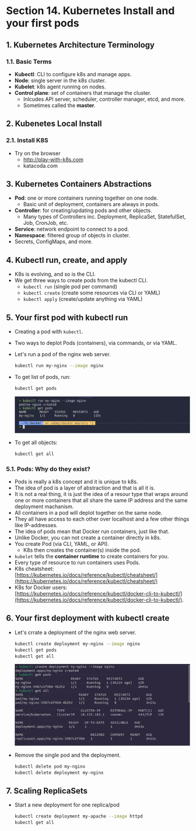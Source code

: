 # Section 14. Kubernetes Install and your first pods
## 1. Kubernetes Architecture Terminology
### 1.1. Basic Terms
* **Kubectl**: CLI to configure k8s and manage apps.
* **Node**: single server in the k8s cluster.
* **Kubelet**: k8s agent running on nodes.
* **Control plane**: set of containers that manage the cluster.
  * Inlcudes API server, scheduler, controller manager, etcd, and more.
  * Sometimes called the **master**.

## 2. Kubenetes Local Install
### 2.1. Install K8S
* Try on the browser
  * http://play-with-k8s.com
  * katacoda.com

## 3. Kubernetes Containers Abstractions
* **Pod**: one or more containers running together on one node.
  * Basic unit of deployment, containers are always in pods.
* **Controller**: for creating/updating pods and other objects.
  * Many types of Controllers inc. Deployment, ReplicaSet, StatefulSet, Job, CronJob, etc.
* **Service**: network endpoint to connect to a pod.
* **Namespace**: filtered group of objects in cluster.
* Secrets, ConfigMaps, and more.

## 4. Kubectl run, create, and apply
* K8s is evolving, and so is the CLI.
* We get three ways to create pods from the kubectl CLI.
  * `kubectl run` (single pod per command)
  * `kubectl create` (create some resources via CLI or YAML)
  * `kubectl apply` (create/update anything via YAML)

## 5. Your first pod with kubectl run
* Creating a pod with `kubectl`.
* Two ways to deplot Pods (containers), via commands, or via YAML.
* Let's run a pod of the nginx web server.
  ```bash
  kubectl run my-nginx --image nginx
  ```
* To get list of pods, run:
  ```bash
  kubectl get pods
  ```
  ![](./img/sec14/01.png)

* To get all objects:
  ```bash
  kubectl get all
  ```

### 5.1. Pods: Why do they exist?
* Pods is really a k8s concept and it is unique to k8s.
* The idea of pod is a layer of abstraction and that is all it is.
* It is not a real thing, it is just the idea of a resour type that wraps around one or more containers that all share the same IP address and the same deployment machanism.
* All containers in a pod will deplot together on the same node.
* They all have access to each other over localhost and a few other things like IP-addresses.
* The idea of pods mean that Docker run containers, just like that.
* Unlike Docker, you can not create a container directly in k8s.
* You create Pod (via CLI, YAML, or API).
  * K8s then creates the container(s) inside the pod.
* `kubelet` tells the **container runtime** to create containers for you.
* Every type of resource to run containers uses Pods.
* K8s cheatsheet: [https://kubernetes.io/docs/reference/kubectl/cheatsheet/](https://kubernetes.io/docs/reference/kubectl/cheatsheet/)
* K8s for Docker users: [https://kubernetes.io/docs/reference/kubectl/docker-cli-to-kubectl/](https://kubernetes.io/docs/reference/kubectl/docker-cli-to-kubectl/).

## 6. Your first deployment with kubectl create
* Let's crrate a deployment of the nginx web server.
  ```bash
  kubectl create deployment my-nginx --image nginx
  kubectl get pods
  kubectl get all
  ```
  ![](./img/sec14/02.png)

* Remove the single pod and the deployment.
  ```bash
  kubectl delete pod my-nginx
  kubectl delete deployment my-nginx
  ```

## 7. Scaling ReplicaSets
* Start a new deployment for one replica/pod
  ```bash
  kubectl create deployment my-apache --image httpd
  kubectl get all
  ```